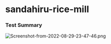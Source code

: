 # sandahiru-rice-mill

### Test Summary

![Screenshot-from-2022-08-29-23-47-46.png](https://i.ibb.co/Nrd0FdY/Screenshot-from-2022-08-29-23-47-46.png)
